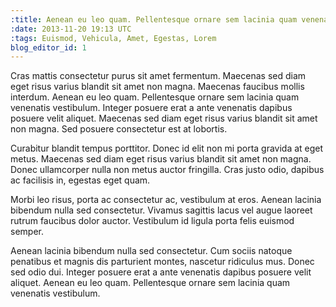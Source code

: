 ```yaml
---
:title: Aenean eu leo quam. Pellentesque ornare sem lacinia quam venenatis vestibulum
:date: 2013-11-20 19:13 UTC
:tags: Euismod, Vehicula, Amet, Egestas, Lorem
blog_editor_id: 1
---
```


Cras mattis consectetur purus sit amet fermentum. Maecenas sed diam eget risus varius blandit sit amet non magna. Maecenas faucibus mollis interdum. Aenean eu leo quam. Pellentesque ornare sem lacinia quam venenatis vestibulum. Integer posuere erat a ante venenatis dapibus posuere velit aliquet. Maecenas sed diam eget risus varius blandit sit amet non magna. Sed posuere consectetur est at lobortis.

<!--more-->

Curabitur blandit tempus porttitor. Donec id elit non mi porta gravida at eget metus. Maecenas sed diam eget risus varius blandit sit amet non magna. Donec ullamcorper nulla non metus auctor fringilla. Cras justo odio, dapibus ac facilisis in, egestas eget quam.

Morbi leo risus, porta ac consectetur ac, vestibulum at eros. Aenean lacinia bibendum nulla sed consectetur. Vivamus sagittis lacus vel augue laoreet rutrum faucibus dolor auctor. Vestibulum id ligula porta felis euismod semper.

Aenean lacinia bibendum nulla sed consectetur. Cum sociis natoque penatibus et magnis dis parturient montes, nascetur ridiculus mus. Donec sed odio dui. Integer posuere erat a ante venenatis dapibus posuere velit aliquet. Aenean eu leo quam. Pellentesque ornare sem lacinia quam venenatis vestibulum.
